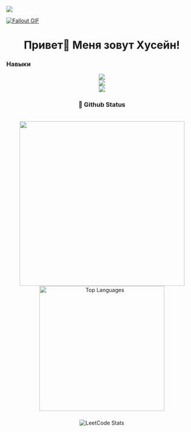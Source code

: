 <a href="https://www.github.com/SharipovHuseyn" target="_blank" rel="noreferrer"><img src="https://img.shields.io/github/followers/SharipovHuseyn?logo=github&style=for-the-badge&color=0891b2&labelColor=1c1917" /></a>

<a href="https://github.com/JoshuaThadi/Wall-E-Desk/blob/main/green.gif"><img src="https://github.com/JoshuaThadi/Wall-E-Desk/blob/main/Pixel-Art-2/green.gif" alt="Fallout GIF" style="width:auto; height:auto"/></a>

###
<h1 align="center">Привет👋 Меня зовут Хусейн!</h1>


### Навыки

<p align="center">
  <div align="center">
  <img src="https://skillicons.dev/icons?i=nodejs,mongodb,react,pycharm,php,figma" /><br>
    <img src="https://skillicons.dev/icons?i=bootstrap,html,css,vscode,github,git" /><br>
    <img src="https://skillicons.dev/icons?i=bash,ubuntu,python,javascript,mysql,notion" /><br>
</div>
</p>

###
<h3 align="center">🌱 Github Status</h3>
<br>
<div align="center">
  <img width="435" src="https://github-readme-stats.vercel.app/api?username=SharipovHuseyn&count_private=true&show_icons=true&theme=nord&rank_icon=github&border_radius=10"/>
  <img width="330" src="https://github-readme-stats.vercel.app/api/top-langs/?username=SharipovHuseyn&theme=nord&hide_border=false&include_all_commits=false&count_private=false&layout=compact" alt="Top Languages">

###


![LeetCode Stats](https://leetcard.jacoblin.cool/huseynsharipov08?theme=dark&font=Inria%20Sans&ext=heatmap)

###

<img src="https://www.animatedimages.org/data/media/562/animated-line-image-0184.gif" width="1920" height=0.4/>


